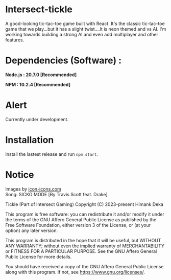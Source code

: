 # Intersect-tickle
A good-looking tic-tac-toe game built with React. It's the classic tic-tac-toe game that we play...but it has a slight twist....It is neon themed and vs AI.
I'm working towards building a strong AI and even add multiplayer and other features.

# Dependencies (Software) :
**Node.js : 20.7.0 [Recommended]**


**NPM : 10.2.4 [Recommended]**


# Alert
Currently under development.

# Installation
Install the lastest release and run `npm start`.

# Notice
Images by [icon-icons.com](https://www.icon-icons.com)<br>
Song: SICKO MODE [By Travis Scott feat. Drake]


Tickle (Part of Intersect Gaming)
Copyright (C) 2023-present  Himank Deka

This program is free software: you can redistribute it and/or modify
it under the terms of the GNU Affero General Public License as published
by the Free Software Foundation, either version 3 of the License, or
(at your option) any later version.

This program is distributed in the hope that it will be useful,
but WITHOUT ANY WARRANTY; without even the implied warranty of
MERCHANTABILITY or FITNESS FOR A PARTICULAR PURPOSE.  See the
GNU Affero General Public License for more details.

You should have received a copy of the GNU Affero General Public License
along with this program.  If not, see <https://www.gnu.org/licenses/>.
